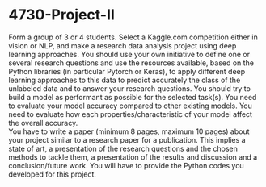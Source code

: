 # 4730-Project-II

Form a group of 3 or 4 students. Select a Kaggle.com competition either in vision or NLP, and make a research data analysis project using deep learning approaches. You should use your own initiative to define one or several research questions and use the resources available, based on the Python libraries (in particular Pytorch or Keras), to apply different deep learning approaches to this data to predict accurately the class of the unlabeled data and to answer your research questions. You should try to build a model as performant as possible for the selected task(s). You need to evaluate your model accuracy compared to other existing models. You need to evaluate how each properties/characteristic of your model affect the overall accuracy. \
You have to write a paper (minimum 8 pages, maximum 10 pages) about your project similar to a research paper for a publication. This implies a state of art, a presentation of the research questions and the chosen methods to tackle them, a presentation of the results and discussion and a conclusion/future work. You will have to provide the Python codes you developed for this project.
